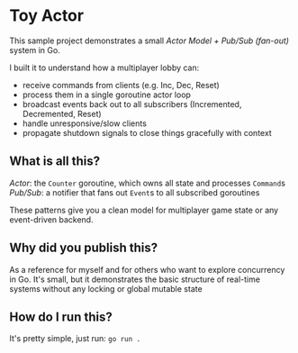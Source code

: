 # Toy Actor

This sample project demonstrates a small *Actor Model + Pub/Sub (fan-out)* system in Go.

I built it to understand how a multiplayer lobby can:

- receive commands from clients (e.g. Inc, Dec, Reset)
- process them in a single goroutine actor loop
- broadcast events back out to all subscribers (Incremented, Decremented, Reset)
- handle unresponsive/slow clients
- propagate shutdown signals to close things gracefully with context


## What is all this?
*Actor*: the `Counter` goroutine, which owns all state and processes `Command`s
*Pub/Sub*: a notifier that fans out `Event`s to all subscribed goroutines

These patterns give you a clean model for multiplayer game state or any event-driven backend.

## Why did you publish this?
As a reference for myself and for others who want to explore concurrency in Go. It's small, but it demonstrates the basic structure of real-time systems without any locking or global mutable state

## How do I run this?
It's pretty simple, just run: `go run .`